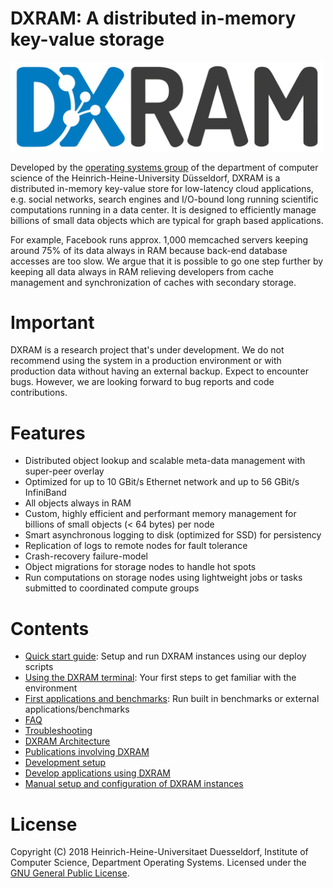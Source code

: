 # DXRAM: A distributed in-memory key-value storage

<img src="doc/img/logo.jpg" width="500">

Developed by the [operating systems group](http://www.cs.hhu.de/en/research-groups/operating-systems.html)
of the department of computer science of the Heinrich-Heine-University 
Düsseldorf, DXRAM is a distributed in-memory key-value store for 
low-latency cloud applications, e.g. social networks, search engines 
and I/O-bound long running scientific computations running in a data 
center. It is designed to efficiently manage billions of small data 
objects which are typical for graph based applications.

For example, Facebook runs approx. 1,000 memcached servers keeping 
around 75% of its data always in RAM because back-end database accesses 
are too slow. We argue that it is possible to go one step further by 
keeping all data always in RAM relieving developers from cache 
management and synchronization of caches with secondary storage.

# Important

DXRAM is a research project that's under development. We do not 
recommend using the system in a production environment or with 
production data without having an external backup. Expect to encounter 
bugs. However, we are looking forward to bug reports and code 
contributions.

# Features

* Distributed object lookup and scalable meta-data management with 
super-peer overlay
* Optimized for up to 10 GBit/s Ethernet network and up to 56 GBit/s
InfiniBand
* All objects always in RAM
* Custom, highly efficient and performant memory management for 
billions of small objects (< 64 bytes) per node
* Smart asynchronous logging to disk (optimized for SSD) for persistency
* Replication of logs to remote nodes for fault tolerance
* Crash-recovery failure-model
* Object migrations for storage nodes to handle hot spots
* Run computations on storage nodes using lightweight jobs or 
tasks submitted to coordinated compute groups

# Contents

* [Quick start guide](doc/QuickStart.md): 
Setup and run DXRAM instances using our deploy scripts
* [Using the DXRAM terminal](doc/Terminal.md): 
Your first steps to get familiar with the environment
* [First applications and benchmarks](doc/Benchmark.md): 
Run built in benchmarks or external applications/benchmarks
* [FAQ](doc/FAQ.md)
* [Troubleshooting](doc/Troubleshooting.md)
* [DXRAM Architecture](doc/Architecture.md)
* [Publications involving DXRAM](http://www.cs.hhu.de/en/research-groups/operating-systems/publications.html)
* [Development setup](doc/DevelopmentSetup.md)
* [Develop applications using DXRAM](doc/Development.md)
* [Manual setup and configuration of DXRAM instances](doc/ManualSetup.md)

# License

Copyright (C) 2018 Heinrich-Heine-Universitaet Duesseldorf,
Institute of Computer Science, Department Operating Systems. 
Licensed under the [GNU General Public License](LICENSE.md).

